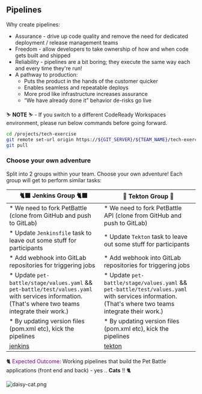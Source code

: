 ## Pipelines

Why create pipelines:

* Assurance - drive up code quality and remove the need for dedicated deployment / release management teams
* Freedom - allow developers to take ownership of how and when code gets built and shipped
* Reliability - pipelines are a bit boring; they execute the same way each and every time they're run!
* A pathway to production:
  * Puts the product in the hands of the customer quicker
  * Enables seamless and repeatable deploys
  * More prod like infrastructure increases assurance
  * “We have already done it” behavior de-risks go live

<p class="warn">
    ⛷️ <b>NOTE</b> ⛷️ - If you switch to a different CodeReady Workspaces environment, please run below commands before going forward.
</p>

```bash
cd /projects/tech-exercise
git remote set-url origin https://${GIT_SERVER}/${TEAM_NAME}/tech-exercise.git
git pull
```

### Choose your own adventure

Split into 2 groups within your team. Choose your own adventure! Each group will get to perform similar tasks:

| 🐈‍⬛ **Jenkins Group** 🐈‍⬛  |  🐅 **Tekton Group** 🐅 |
|-----------------------|----------------------------|
| * We need to fork PetBattle (clone from GitHub and push to GitLab) | * We need to fork PetBattle API (clone from GitHub and push to GitLab) |
| * Update `Jenkinsfile` task to leave out some stuff for participants | * Update `Tekton` task to leave out some stuff for participants |
| * Add webhook into GitLab repositories for triggering jobs | * Add webhook into GitLab repositories for triggering jobs |
| * Update `pet-battle/stage/values.yaml` && `pet-battle/test/values.yaml` with services information. (That's where two teams integrate their work.) | * Update `pet-battle/stage/values.yaml` && `pet-battle/test/values.yaml` with services information. (That's where two teams integrate their work.) 
| * By updating version files (pom.xml etc), kick the pipelines | * By updating version files (pom.xml etc), kick the pipelines |
| <span style="color:blue;">[jenkins](2-attack-of-the-pipelines/3a-jenkins.md)</span> | <span style="color:blue;">[tekton](2-attack-of-the-pipelines/3b-tekton.md)</span> |


🐈 <span style="color:purple;" >Expected Outcome</span>: Working pipelines that build the Pet Battle applications (front end and back) - yes .. **Cats** !! 🐈

![daisy-cat.png](images/daisy-cat.png)
